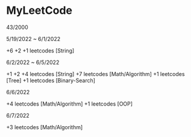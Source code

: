 # MyLeetCode
43/2000

5/19/2022 ~ 6/1/2022

+6 +2 +1 leetcodes [String]

6/2/2022 ~ 6/5/2022

+1 +2 +4 leetcodes [String]
+7 leetcodes [Math/Algorithm]
+1 leetcodes [Tree]
+1 leetcodes [Binary-Search]

6/6/2022

+4 leetcodes [Math/Algorithm]
+1 leetcodes [OOP]

6/7/2022

+3 leetcodes [Math/Algorithm]
